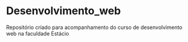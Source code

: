 # Desenvolvimento_web
Repositório criado para acompanhamento do curso de desenvolvimento web na faculdade Estácio
